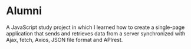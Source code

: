 # Alumni
A JavaScript study project in which I learned how to create a single-page application that sends and retrieves data from a server synchronized with Ajax, fetch, Axios, JSON file format and APIrest.

